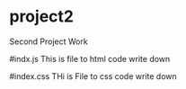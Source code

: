 # project2
Second Project Work

#indx.js
This is file to html code write down

#index.css
THi is File to css code write  down
